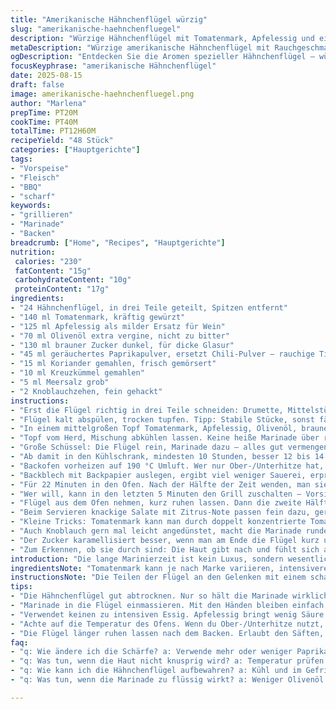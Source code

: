 ```yaml
---
title: "Amerikanische Hähnchenflügel würzig"
slug: "amerikanische-haehnchenfluegel"
description: "Würzige Hähnchenflügel mit Tomatenmark, Apfelessig und einem kräftigen Chili-Kick. Eine Marinade mit Raucharomen, die durch geräuchertes Paprikapulver ergänzt wird. Zwölf Portionen. Gluten-, laktose- und eifrei. Geduld ist gefragt; am besten 10-14 Stunden kalt ziehen lassen, damit die Gewürze in tiefere Fleischschichten einziehen. Die Flügel werden im Ofen gebacken, was durch das Backpapier Fettauffangmethoden erleichtert und eine schön knusprige Haut entwickelt. Der spezifische Einsatz von braunem Zucker sorgt für die nötige Karamellisierung. Wichtig sind die Helligkeit und der Duft der Tapenade-Marinade, um den richtigen Zeitpunkt zum Wenden abzupassen."
metaDescription: "Würzige amerikanische Hähnchenflügel mit Rauchgeschmack und Karamellisierung. Ein echtes Geschmackserlebnis."
ogDescription: "Entdecken Sie die Aromen spezieller Hähnchenflügel – würzig, rauchig und perfekt karamellisiert für den idealen Genuss."
focusKeyphrase: "amerikanische Hähnchenflügel"
date: 2025-08-15
draft: false
image: amerikanische-haehnchenfluegel.png
author: "Marlena"
prepTime: PT20M
cookTime: PT40M
totalTime: PT12H60M
recipeYield: "48 Stück"
categories: ["Hauptgerichte"]
tags:
- "Vorspeise"
- "Fleisch"
- "BBQ"
- "scharf"
keywords:
- "grillieren"
- "Marinade"
- "Backen"
breadcrumb: ["Home", "Recipes", "Hauptgerichte"]
nutrition: 
 calories: "230"
 fatContent: "15g"
 carbohydrateContent: "10g"
 proteinContent: "17g"
ingredients:
- "24 Hähnchenflügel, in drei Teile geteilt, Spitzen entfernt"
- "140 ml Tomatenmark, kräftig gewürzt"
- "125 ml Apfelessig als milder Ersatz für Wein"
- "70 ml Olivenöl extra vergine, nicht zu bitter"
- "130 ml brauner Zucker dunkel, für dicke Glasur"
- "45 ml geräuchertes Paprikapulver, ersetzt Chili-Pulver – rauchige Tiefe"
- "15 ml Koriander gemahlen, frisch gemörsert"
- "10 ml Kreuzkümmel gemahlen"
- "5 ml Meersalz grob"
- "2 Knoblauchzehen, fein gehackt"
instructions:
- "Erst die Flügel richtig in drei Teile schneiden: Drumette, Mittelstück, Spitze entfernen—Tut nur weh später, schmeckt aber besser. Man will puren, fleischigen Genuss, kein zähes Gedöns."
- "Flügel kalt abspülen, trocken tupfen. Tipp: Stabile Stücke, sonst fällt die Marinade ab."
- "In einem mittelgroßen Topf Tomatenmark, Apfelessig, Olivenöl, braunen Zucker, geräuchertes Paprikapulver, Koriander, Kreuzkümmel, Salz und gehackten Knoblauch zusammen. Zuerst sanft erwärmen, dann zum Kochen bringen, 6 Minuten unter ständigem Rühren köcheln lassen. Nicht angehen lassen, sonst Bitterstoffe. Lecker riecht's danach schon – rauchig, süßlich, leicht scharf."
- "Topf vom Herd, Mischung abkühlen lassen. Keine heiße Marinade über rohes Fleisch! Sonst hast du halb gekochte Soße und zähes Fleisch."
- "Große Schüssel: Die Flügel rein, Marinade dazu – alles gut vermengen. Am besten mit den Händen, jetzt hat man die Kontrolle. Jede Ecke soll überzogen sein. Mit Frischhaltefolie abdecken."
- "Ab damit in den Kühlschrank, mindesten 10 Stunden, besser 12 bis 14. Das macht den Unterschied zu fade und wow. Wer es eilig hat, merkt die Not, dass ohne lange Ziehzeit kaum Aroma da ist."
- "Backofen vorheizen auf 190 °C Umluft. Wer nur Ober-/Unterhitze hat, 200 °C. Rost auf mittlerer Schiene."
- "Backblech mit Backpapier auslegen, ergibt viel weniger Sauerei, erprobte Methode. Ne Hälfte der Flügel nebeneinander, nicht zu dicht, sonst wird's dampfen statt knusprig."
- "Für 22 Minuten in den Ofen. Nach der Hälfte der Zeit wenden, man sieht am Rand, wenn sich leichte Bräunung zeigt. Wenn man die Haut etwas aufstellt, fängt sie an knusprig zu werden."
- "Wer will, kann in den letzten 5 Minuten den Grill zuschalten – Vorsicht, nicht verbrennen. Beobachten, wie die Spitzen dunkel werden, leckerer Schmorgeruch."
- "Flügel aus dem Ofen nehmen, kurz ruhen lassen. Dann die zweite Hälfte backen. Alternativ: Rest einfrieren, mariniert, zurückgestellt bei -18 °C bis 3 Monate."
- "Beim Servieren knackige Salate mit Zitrus-Note passen fein dazu, gerade Fenchel oder Radicchio. Nichts zu schweres nehmen, sonst überlagert der Geschmack."
- "Kleine Tricks: Tomatenmark kann man durch doppelt konzentrierte Tomatensauce ersetzen. Apfelessig bringt milde Säure; Wein-Ersatz geht auch, aber nicht zu süß."
- "Auch Knoblauch gern mal leicht angedünstet, macht die Marinade runder. Das Salz nicht vergessen, es hebt die Aromen hervor."
- "Der Zucker karamellisiert besser, wenn man am Ende die Flügel kurz unter den Grill legt – da wird die Haut ein bisschen wie Karamell, süß und rauchig zugleich."
- "Zum Erkennen, ob sie durch sind: Die Haut gibt nach und fühlt sich an wie ein dünner, knuspriger Panzer, das Fleisch leicht elastisch, nicht mehr wabbelig. Saft darf austreten, aber nicht blutig sein."
introduction: "Die lange Marinierzeit ist kein Luxus, sondern wesentlicher Schlüssel für Geschmackstiefe. Ich habe früher versucht, solche Ailes schnell zu machen – Ergebnis war fad und trocken. Erst die Kombination aus süß-säuerlicher Marinade mit Rauchpaprika gibt den Kick. Apfelessig statt Wein bringt andere Säure, milder, runde Kante. Das Rösten bei 190 °C sorgt für gute Hitze, ohne dass die Haut sofort schwarz wird. Dabei auf die Textur achten: Flügel sollen außen knusprig, innen saftig bleiben. Das erreicht man nur, wenn die Marinade nicht zu flüssig ist – das Fett im Olivenöl koppelt die Gewürze ans Fleisch. Wer auf Gluten und Milchprodukte achtet, dem sei es hiermit bestätigt: Perfekte Alternative. Ein kleiner Sound beim Backen zeigt den Feuchtigkeitsverlust an – wenn's leise spritzt, fängt's an."
ingredientsNote: "Tomatenmark kann je nach Marke variieren, intensivere Marken empfehle ich, da die Säure nicht überladen wird. Apfelessig harmoniert besser als Weinessig bei dieser Rezeptur, unterstreicht die Süße des Zuckers. Olivenöl am besten dezent im Geschmack, sonst wird die Marinade schnell bitter. Geräuchertes Paprikapulver ersetzt Chili, sorgt für erstaunliche Rauchnote ohne scharfe Schärfe. Koriander mahl frisch bestellen oder selber mörsern – gemahlener Koriander verliert schnell Aroma, also frisch ist besser. Brauner Zucker verleiht eine unaufdringliche Süße, die beim Backen karamellisiert. Salz nicht zu fein nehmen; grobes Meersalz gibt auch Biss. Knoblauch darf auf keinen Fall roh und grob sein, sonst setzt es eine Bitternote frei. Wer einzelne Zutaten nicht mag, kann mit Limettensaft (für den Essig) experimentieren oder Honig anstelle Zucker nutzen, verändert aber Konsistenz und Geschmack erheblich."
instructionsNote: "Die Teilen der Flügel an den Gelenken mit einem scharfen Messer oder Geflügelschere ermöglicht nicht nur gleichmäßiges Garen, sondern verhindert außerdem, dass Spitzen verbrennen. Die Marinade braucht lange Zeit, um in die Fasern einzudringen – deshalb kein Abkürzen durch Hochtemperatur, sonst bleibt das Aroma oberflächlich. Beim Kochen der Marinade stets rühren, Zucker kann sonst anbrennen und verbrennt besonders schnell bei höheren Temperaturen – führt gnadenlos zu bitterem Geschmack. Bei der Backzeit auf visuelle Hinweise achten: Wenn die Haut anfängt, leicht Blasen zu werfen und golden wird, ist es Zeit zu wenden oder kurz den Grill anzumachen. Wer die Haut zu feucht lässt, bekommt eher Dampf als Röstaromen, auch die Textur leidet. Flügel ruhig einige Minuten nach dem Backen ruhen lassen, sonst läuft der Saft sofort aus – nennt man in meinen Kreisen die Kunst, das Fleisch saftig zu halten. Beim Salat als Beilage ruhig mehrere Texturen und bittere Noten kombinieren, damit der intensive Geschmack der Flügel nicht erdrückt wird."
tips:
- "Die Hähnchenflügel gut abtrocknen. Nur so hält die Marinade wirklich. Feuchtigkeit macht sie matschig. Grillzeit zählt, doch ohne Marinade? Mangelnde Tiefe."
- "Marinade in die Flügel einmassieren. Mit den Händen bleiben einfach besser. Sämtliche Ecken müssen überzogen sein. Mit Folie abdecken. Warten ist alles; Nachziehen ist der Schlüssel."
- "Verwendet keinen zu intensiven Essig. Apfelessig bringt wenig Säure. Alternativen wie Balsamico können das Profil verändern. Wichtig ist die Balance; süß-säuerlich."
- "Achte auf die Temperatur des Ofens. Wenn du Ober-/Unterhitze nutzt, erhöhe die Temperatur leicht. Die erste Hälfte darf nicht gleich zu dunkel werden. Sichtkontrolle ist essenziell."
- "Die Flügel länger ruhen lassen nach dem Backen. Erlaubt den Säften, sich zu setzen. Vor dem Servieren ruhig einige Minuten warten; sonst laufen sie aus."
faq:
- "q: Wie ändere ich die Schärfe? a: Verwende mehr oder weniger Paprikapulver. Anpassen klingt einfach, aber es verändert auch die Grundnote. Weniger Rauch, mehr Hitze?"
- "q: Was tun, wenn die Haut nicht knusprig wird? a: Temperatur prüfen oder die Flügel länger unter den Grill legen. Empfehlenswert ist es, frühzeitig nachzusehen."
- "q: Wie kann ich die Hähnchenflügel aufbewahren? a: Kühl und im Gefrierbeutel geht's gut. Länger frisch halten bei -18 °C. Einfrieren nach dem Marinieren verpasst auch den knusprigen Genuss."
- "q: Was tun, wenn die Marinade zu flüssig wirkt? a: Weniger Olivenöl verwenden. Oder auf ein dickeres Tomatenmark zurückgreifen. Das hilft, das Aroma zu intensivieren."

---
```

